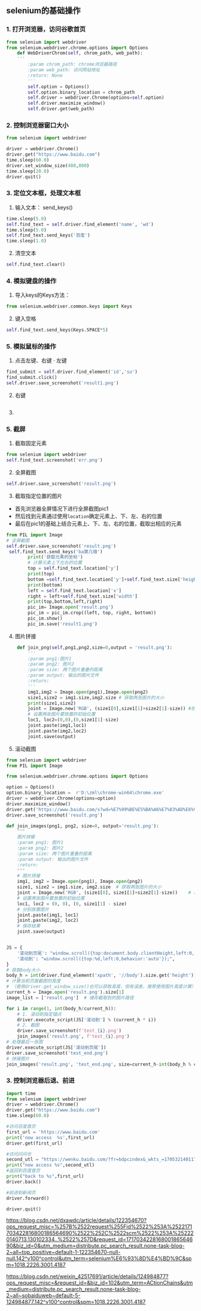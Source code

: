 
## selenium的基础操作
### 1. 打开浏览器，访问谷歌首页
```python
from selenium import webdriver
from selenium.webdriver.chrome.options import Options
    def WebDriverChrom(self, chrom_path, web_path):
    '''
        :param chrom_path: chrome浏览器路径
        :param web_path: 访问网站地址
        :return: None
        '''
        self.option = Options()
        self.option.binary_location = chrom_path
        self.driver = webdriver.Chrome(options=self.option)
        self.driver.maximize_window()
        self.driver.get(web_path)
```
### 2. 控制浏览器窗口大小
```python
from selenium import webdriver

driver = webdriver.Chrome()
driver.get("https://www.baidu.com")
time.sleep(60.0)
driver.set_window_size(480,800)
time.sleep(20.0)
driver.quit()
```
### 3. 定位文本框，处理文本框
1. 输入文本：
send_keys()
```python
time.sleep(5.0)
self.find_text = self.driver.find_element('name', 'wd')
time.sleep(5.0)
self.find_text.send_keys('百度')
time.sleep(1.0)
```
2. 清空文本

```python
self.find_text.clear()
```
### 4. 模拟键盘的操作
1. 导入keys的Keys方法：
```python
from selenium.webdriver.common.keys import Keys
```
2. 键入空格
```python
self.find_text.send_keys(Keys.SPACE*5)
```

### 5. 模拟鼠标的操作
1. 点击左键、右键
· 左键
```python
find_submit = self.driver.find_element('id','su')
find_submit.click()
self.driver.save_screenshot('result1.png')
```
2. 右键
```python

```
3. 
### 5. 截屏
1. 截取固定元素
```python
from selenium import webdriver
self.find_text.screenshot('err.png')
```
2. 全屏截图
```python
self.driver.save_screenshot('result.png')
```
3. 截取指定位置的图片
- 首先浏览器全屏情况下进行全屏截图pic1
- 然后找到元素通过使用`location`确定元素上、下、左、右的位置
- 最后在pic1的基础上结合元素上、下、左、右的位置，截取出相应的元素
```python
from PIL import Image
# 全屏截图
self.driver.save_screenshot('result.png')
 self.find_text.send_keys('ba第几哦')
        print('获取元素的坐标')
        # 计算元素上下左右的位置
        top = self.find_text.location['y']
        print(top)
        bottom =self.find_text.location['y']+self.find_text.size['height']
        print(bottom)
        left = self.find_text.location['x']
        right = left+self.find_text.size['width']
        print(top,bottom,left,right)
        pic_im= Image.open('result.png')
        pic_im = pic_im.crop((left, top, right, bottom))
        pic_im.show()
        pic_im.save('result1.png')
```
4. 图片拼接
```python
    def join_png(self,png1,png2,size=0,output = 'result.png'):
        '''
        :param png1:图片1
        :param png2: 图片2
        :param size: 两个图片重叠的距离
        :param output: 输出的图片文件
        :return:
        '''
        img1,img2 = Image.open(png1),Image.open(png2)
        size1,size2 = img1.size,img2.size # 获取两张图片的大小
        print(size1,size2)
        joint = Image.new('RGB', (size1[0],size1[1]+size2[1]-size)) #创建一个空白图片
        # 设置两张图片要放置的初始位置
        loc1, loc2=(0,0),(0,size1[1]-size)
        joint.paste(img1,loc1)
        joint.paste(img2,loc2)
        joint.save(output)
```
5. 滚动截图
```python
from selenium import webdriver
from PIL import Image

from selenium.webdriver.chrome.options import Options

option = Options()
option.binary_location =  r'D:\zml\chrome-win64\chrome.exe'
driver = webdriver.Chrome(options=option)
driver.maximize_window()
driver.get('https://www.baidu.com/s?wd=%E7%99%BE%E5%BA%A6%E7%83%AD%E6%90%9C&sa=ire_dl_gh_logo_texing&rsv_dl=igh_logo_pcs')
driver.save_screenshot('result.png')

def join_images(png1, png2, size=0, output='result.png'):
    """
    图片拼接
    :param png1: 图片1
    :param png2: 图片2
    :param size: 两个图片重叠的距离
    :param output: 输出的图片文件
    :return:
    """
    # 图片拼接
    img1, img2 = Image.open(png1), Image.open(png2)
    size1, size2 = img1.size, img2.size  # 获取两张图片的大小
    joint = Image.new('RGB', (size1[0], size1[1]+size2[1]-size))    # 创建一个空白图片
    # 设置两张图片要放置的初始位置
    loc1, loc2 = (0, 0), (0, size1[1] - size)
    # 分别放置图片
    joint.paste(img1, loc1)
    joint.paste(img2, loc2)
    # 保存结果
    joint.save(output)


JS = {
    '滚动到页尾': "window.scroll({top:document.body.clientHeight,left:0,behavior:'auto'});",
    '滚动到': "window.scroll({top:%d,left:0,behavior:'auto'});",
}
# 获取body大小
body_h = int(driver.find_element('xpath', '//body').size.get('height'))
# 计算当前页面截图的高度
# （使用driver.get_window_size()也可以获取高度，但有误差，推荐使用图片高度计算）
current_h = Image.open('result.png').size[1]
image_list = ['result.png']  # 储存截取到的图片路径

for i in range(1, int(body_h/current_h)):
    # 1. 滚动到指定锚点
    driver.execute_script(JS['滚动到'] % (current_h * i))
    # 2. 截图
    driver.save_screenshot(f'test_{i}.png')
    join_images('result.png', f'test_{i}.png')
# 处理最后一张图
driver.execute_script(JS['滚动到页尾'])
driver.save_screenshot('test_end.png')
# 拼接图片
join_images('result.png', 'test_end.png', size=current_h-int(body_h % current_h))

```
### 3. 控制浏览器后退、前进
```python
import time
from selenium import webdriver
driver = webdriver.Chrome()
driver.get("https://www.baidu.com")
time.sleep(60.0)

#访问百度首页
first_url = 'https://www.baidu.com'
print('now access  %s',first_url)
driver.get(first_url)

#访问问问也
second_utl = "https://wenku.baidu.com/?fr=bdpcindex&_wkts_=1705321401173"
print("now access %s",second_utl)
#返回到百度首页
print("back to %s",first_url)
driver.back()

#前进到新闻页
driver.forward()

driver.quit()


```
https://blog.csdn.net/dxawdc/article/details/122354670?ops_request_misc=%257B%2522request%255Fid%2522%253A%2522171703422816800186564690%2522%252C%2522scm%2522%253A%252220140713.130102334..%2522%257D&request_id=171703422816800186564690&biz_id=0&utm_medium=distribute.pc_search_result.none-task-blog-2~all~top_positive~default-1-122354670-null-null.142^v100^control&utm_term=selenium%E6%93%8D%E4%BD%9C&spm=1018.2226.3001.4187

https://blog.csdn.net/weixin_42517691/article/details/124984877?ops_request_misc=&request_id=&biz_id=102&utm_term=ACtionChains&utm_medium=distribute.pc_search_result.none-task-blog-2~all~sobaiduweb~default-5-124984877.142^v100^control&spm=1018.2226.3001.4187
